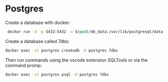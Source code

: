 # Postgres

Create a database with docker:

```bash
 docker run -d -p 5432:5432 -v $(pwd)/db_data:/var/lib/postgresql/data --name postgres -e POSTGRES_PASSWORD=1234 postgres
```

Create a database called 7dbs:

```bash
docker exec -it postgres createdb -U postgres 7dbs
```

Then run commands using the vscode extension SQLTools or via the command promp:

```bash
docker exec -it postgres psql -U postgres 7dbs
```
